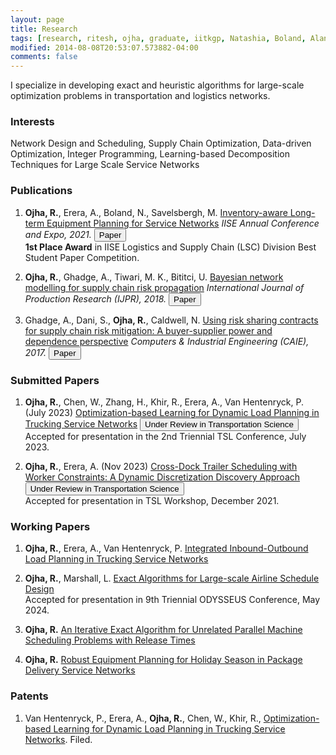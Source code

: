 ```yaml
---
layout: page
title: Research
tags: [research, ritesh, ojha, graduate, iitkgp, Natashia, Boland, Alan, Erera, Martin, Savelsbergh]
modified: 2014-08-08T20:53:07.573882-04:00
comments: false
---
```


I specialize in developing exact and heuristic algorithms for large-scale optimization problems in transportation and logistics networks. 

### Interests

Network Design and Scheduling, Supply Chain Optimization, Data-driven Optimization, Integer Programming, Learning-based Decomposition Techniques for Large Scale Service Networks

<!-- My work encompasses a range of challenging problems, including <strong>trailer scheduling</strong>, <strong>trailer lease planning</strong>, <strong>flow and load planning</strong>, and <strong>service network design</strong>. As a passionate integer programmer, I relish the challenge of devising effective and *implementable* mathematical solutions, using <strong>data-driven heuristics</strong> and <strong>decomposition</strong> methods. Through my work, I help transportation and logistics companies to optimize their service network operations and improve efficiency. -->

### Publications

1. **Ojha, R.**, Erera, A., Boland, N., Savelsbergh, M.
[Inventory-aware Long-term Equipment Planning for Service Networks]() 
*IISE Annual Conference and Expo, 2021.* [<button type="button" class="btn btn-info">Paper</button>](https://www.proquest.com/openview/bdda4559a67f5d87a1edb0e4a5c3a995/1?pq-origsite=gscholar&cbl=51908)   
<strong>1st Place Award</strong> in IISE Logistics and Supply Chain (LSC) Division Best Student Paper Competition.

2. **Ojha, R.**, Ghadge, A., Tiwari, M. K., Bititci, U.
[Bayesian network modelling for supply chain risk propagation]()
*International Journal of Production Research (IJPR), 2018.*  [<button type="button" class="btn btn-info">Paper</button>](https://www.tandfonline.com/doi/full/10.1080/00207543.2018.1467059)


3. Ghadge, A., Dani, S., **Ojha, R.**, Caldwell, N.
[Using risk sharing contracts for supply chain risk mitigation: A buyer-supplier power and dependence perspective]()
*Computers & Industrial Engineering (CAIE), 2017.*  [<button type="button" class="btn btn-info">Paper</button>](https://www.sciencedirect.com/science/article/pii/S0360835216304673)

### Submitted Papers

1. **Ojha, R.**, Chen, W., Zhang, H., Khir, R., Erera, A., Van Hentenryck, P. (July 2023) 
[Optimization-based Learning for Dynamic Load Planning in Trucking Service Networks]() [<button type="button" class="btn btn-info">Under Review in Transportation Science</button>](https://arxiv.org/abs/2307.04050)   
Accepted for presentation in the 2nd Triennial TSL Conference, July 2023.

2. **Ojha, R.**, Erera, A. (Nov 2023) [Cross-Dock Trailer Scheduling with Worker Constraints: A Dynamic Discretization Discovery Approach]() [<button type="button" class="btn btn-info">Under Review in Transportation Science</button>](https://optimization-online.org/2023/11/cross-dock-trailer-scheduling-with-workforce-constraints-a-dynamic-discretization-discovery-approach/)   
Accepted for presentation in TSL Workshop, December 2021.

### Working Papers 

1. **Ojha, R.**, Erera, A., Van Hentenryck, P. [Integrated Inbound-Outbound Load Planning in Trucking Service Networks]()

2. **Ojha, R.**, Marshall, L. [Exact Algorithms for Large-scale Airline Schedule Design]()   
Accepted for presentation in 9th Triennial ODYSSEUS Conference, May 2024.

3. **Ojha, R.** [An Iterative Exact Algorithm for Unrelated Parallel Machine Scheduling Problems with Release Times]() 

4. **Ojha, R.** [Robust Equipment Planning for Holiday Season in Package Delivery Service Networks]()


### Patents

1. Van Hentenryck, P., Erera, A., **Ojha, R.**, Chen, W., Khir, R., [Optimization-based Learning for Dynamic Load Planning in Trucking Service Networks](https://arxiv.org/abs/2307.04050). Filed.